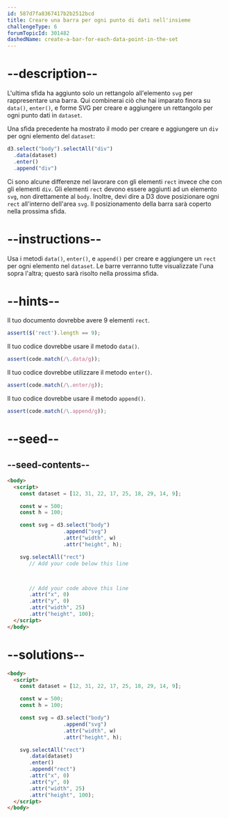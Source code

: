 ```yaml
---
id: 587d7fa8367417b2b2512bcd
title: Creare una barra per ogni punto di dati nell'insieme
challengeType: 6
forumTopicId: 301482
dashedName: create-a-bar-for-each-data-point-in-the-set
---
```


# --description--

L'ultima sfida ha aggiunto solo un rettangolo all'elemento `svg` per rappresentare una barra. Qui combinerai ciò che hai imparato finora su `data()`, `enter()`, e forme SVG per creare e aggiungere un rettangolo per ogni punto dati in `dataset`.

Una sfida precedente ha mostrato il modo per creare e aggiungere un `div` per ogni elemento del `dataset`:

```js
d3.select("body").selectAll("div")
  .data(dataset)
  .enter()
  .append("div")
```

Ci sono alcune differenze nel lavorare con gli elementi `rect` invece che con gli elementi `div`. Gli elementi `rect` devono essere aggiunti ad un elemento `svg`, non direttamente al `body`. Inoltre, devi dire a D3 dove posizionare ogni `rect` all'interno dell'area `svg`. Il posizionamento della barra sarà coperto nella prossima sfida.

# --instructions--

Usa i metodi `data()`, `enter()`, e `append()` per creare e aggiungere un `rect` per ogni elemento nel `dataset`. Le barre verranno tutte visualizzate l'una sopra l'altra; questo sarà risolto nella prossima sfida.

# --hints--

Il tuo documento dovrebbe avere 9 elementi `rect`.

```js
assert($('rect').length == 9);
```

Il tuo codice dovrebbe usare il metodo `data()`.

```js
assert(code.match(/\.data/g));
```

Il tuo codice dovrebbe utilizzare il metodo `enter()`.

```js
assert(code.match(/\.enter/g));
```

Il tuo codice dovrebbe usare il metodo `append()`.

```js
assert(code.match(/\.append/g));
```

# --seed--

## --seed-contents--

```html
<body>
  <script>
    const dataset = [12, 31, 22, 17, 25, 18, 29, 14, 9];

    const w = 500;
    const h = 100;

    const svg = d3.select("body")
                  .append("svg")
                  .attr("width", w)
                  .attr("height", h);

    svg.selectAll("rect")
       // Add your code below this line



       // Add your code above this line
       .attr("x", 0)
       .attr("y", 0)
       .attr("width", 25)
       .attr("height", 100);
  </script>
</body>
```

# --solutions--

```html
<body>
  <script>
    const dataset = [12, 31, 22, 17, 25, 18, 29, 14, 9];

    const w = 500;
    const h = 100;

    const svg = d3.select("body")
                  .append("svg")
                  .attr("width", w)
                  .attr("height", h);

    svg.selectAll("rect")
       .data(dataset)
       .enter()
       .append("rect")
       .attr("x", 0)
       .attr("y", 0)
       .attr("width", 25)
       .attr("height", 100);
  </script>
</body>
```
